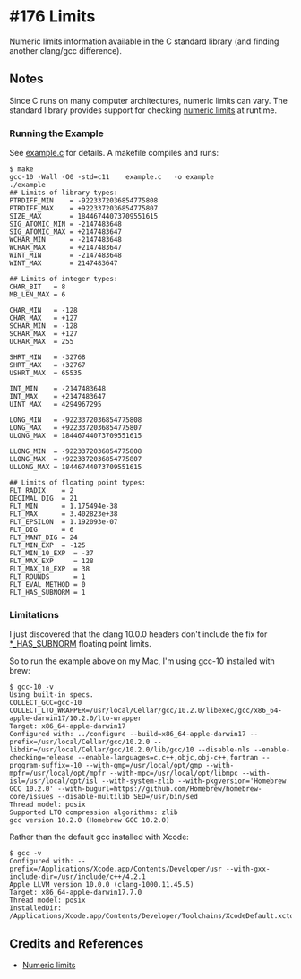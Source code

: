 # #176 Limits

Numeric limits information available in the C standard library (and finding another clang/gcc difference).

## Notes

Since C runs on many computer architectures, numeric limits can vary.
The standard library provides support for checking
[numeric limits](https://en.cppreference.com/w/c/types/limits) at runtime.

### Running the Example

See [example.c](./example.c) for details. A makefile compiles and runs:

```
$ make
gcc-10 -Wall -O0 -std=c11    example.c   -o example
./example
## Limits of library types:
PTRDIFF_MIN    = -9223372036854775808
PTRDIFF_MAX    = +9223372036854775807
SIZE_MAX       = 18446744073709551615
SIG_ATOMIC_MIN = -2147483648
SIG_ATOMIC_MAX = +2147483647
WCHAR_MIN      = -2147483648
WCHAR_MAX      = +2147483647
WINT_MIN       = -2147483648
WINT_MAX       = 2147483647

## Limits of integer types:
CHAR_BIT   = 8
MB_LEN_MAX = 6

CHAR_MIN   = -128
CHAR_MAX   = +127
SCHAR_MIN  = -128
SCHAR_MAX  = +127
UCHAR_MAX  = 255

SHRT_MIN   = -32768
SHRT_MAX   = +32767
USHRT_MAX  = 65535

INT_MIN    = -2147483648
INT_MAX    = +2147483647
UINT_MAX   = 4294967295

LONG_MIN   = -9223372036854775808
LONG_MAX   = +9223372036854775807
ULONG_MAX  = 18446744073709551615

LLONG_MIN  = -9223372036854775808
LLONG_MAX  = +9223372036854775807
ULLONG_MAX = 18446744073709551615

## Limits of floating point types:
FLT_RADIX    = 2
DECIMAL_DIG  = 21
FLT_MIN      = 1.175494e-38
FLT_MAX      = 3.402823e+38
FLT_EPSILON  = 1.192093e-07
FLT_DIG      = 6
FLT_MANT_DIG = 24
FLT_MIN_EXP  = -125
FLT_MIN_10_EXP  = -37
FLT_MAX_EXP     = 128
FLT_MAX_10_EXP  = 38
FLT_ROUNDS      = 1
FLT_EVAL_METHOD = 0
FLT_HAS_SUBNORM = 1
```

### Limitations

I just discovered that the clang 10.0.0 headers don't include the fix for
[*_HAS_SUBNORM](https://github.com/llvm/llvm-project/commit/3c1a7bc290fb59c93decd1edd37b276e86909921)
floating point limits.

So to run the example above on my Mac, I'm using gcc-10 installed with brew:

```
$ gcc-10 -v
Using built-in specs.
COLLECT_GCC=gcc-10
COLLECT_LTO_WRAPPER=/usr/local/Cellar/gcc/10.2.0/libexec/gcc/x86_64-apple-darwin17/10.2.0/lto-wrapper
Target: x86_64-apple-darwin17
Configured with: ../configure --build=x86_64-apple-darwin17 --prefix=/usr/local/Cellar/gcc/10.2.0 --libdir=/usr/local/Cellar/gcc/10.2.0/lib/gcc/10 --disable-nls --enable-checking=release --enable-languages=c,c++,objc,obj-c++,fortran --program-suffix=-10 --with-gmp=/usr/local/opt/gmp --with-mpfr=/usr/local/opt/mpfr --with-mpc=/usr/local/opt/libmpc --with-isl=/usr/local/opt/isl --with-system-zlib --with-pkgversion='Homebrew GCC 10.2.0' --with-bugurl=https://github.com/Homebrew/homebrew-core/issues --disable-multilib SED=/usr/bin/sed
Thread model: posix
Supported LTO compression algorithms: zlib
gcc version 10.2.0 (Homebrew GCC 10.2.0)
```

Rather than the default gcc installed with Xcode:

```
$ gcc -v
Configured with: --prefix=/Applications/Xcode.app/Contents/Developer/usr --with-gxx-include-dir=/usr/include/c++/4.2.1
Apple LLVM version 10.0.0 (clang-1000.11.45.5)
Target: x86_64-apple-darwin17.7.0
Thread model: posix
InstalledDir: /Applications/Xcode.app/Contents/Developer/Toolchains/XcodeDefault.xctoolchain/usr/bin
```

## Credits and References

* [Numeric limits](https://en.cppreference.com/w/c/types/limits)
